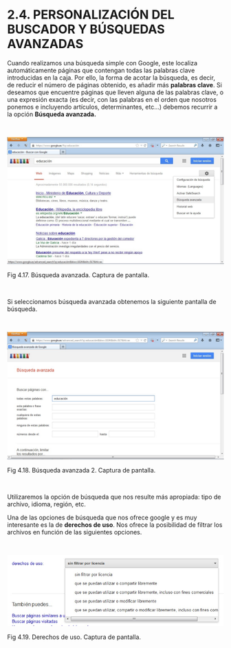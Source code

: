 
# 2.4. PERSONALIZACIÓN DEL BUSCADOR Y BÚSQUEDAS AVANZADAS

Cuando realizamos una búsqueda simple con Google, este localiza automáticamente páginas que contengan todas las palabras clave introducidas en la caja. Por ello, la forma de acotar la búsqueda, es decir, de reducir el número de páginas obtenido, es añadir más **palabras clave**. Si deseamos que encuentre páginas que lleven alguna de las palabras clave, o una expresión exacta (es decir, con las palabras en el orden que nosotros ponemos e incluyendo artículos, determinantes, etc...) debemos recurrir a la opción **Búsqueda avanzada.**

 


![](img/busqueda_avanzada.jpg)

Fig 4.17. Búsqueda avanzada. Captura de pantalla.

 

Si seleccionamos búsqueda avanzada obtenemos la siguiente pantalla de búsqueda.

 


![](img/busqueda_avanzada2.jpg)

Fig 4.18. Búsqueda avanzada 2. Captura de pantalla.

 

Utilizaremos la opción de búsqueda que nos resulte más apropiada: tipo de archivo, idioma, región, etc.

Una de las opciones de búsqueda que nos ofrece google y es muy interesante es la de **derechos de uso**. Nos ofrece la posibilidad de filtrar los archivos en función de las siguientes opciones.

 


![](img/derechos_de_uso.jpg)

Fig 4.19. Derechos de uso. Captura de pantalla.

 

